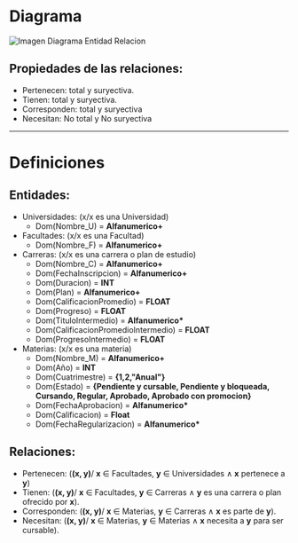 # Diagrama

![Imagen Diagrama Entidad Relacion](/Documentation/🇪🇸ES/Planificacion_Base_de_Datos/Imagenes/Note%207%20Jul%202024.png)

## Propiedades de las relaciones:
- Pertenecen: total y suryectiva.
- Tienen: total y suryectiva.
- Corresponden: total y suryectiva
- Necesitan: No total y No suryectiva
----------------------------------------------------------------------------------------------
# Definiciones
## Entidades:
- Universidades: (x/x es una Universidad)
    - Dom(Nombre_U) = **Alfanumerico+**
- Facultades: (x/x es una Facultad)
    - Dom(Nombre_F) = **Alfanumerico+**
- Carreras: (x/x es una carrera o plan de estudio)
    - Dom(Nombre_C) = **Alfanumerico+**
    - Dom(FechaInscripcion) = **Alfanumerico+**
    - Dom(Duracion) = **INT**
    - Dom(Plan) = **Alfanumerico+**
    - Dom(CalificacionPromedio) = **FLOAT**
    - Dom(Progreso) = **FLOAT**
    - Dom(TituloIntermedio) = **Alfanumerico\***
    - Dom(CalificacionPromedioIntermedio) = **FLOAT**
    - Dom(ProgresoIntermedio) = **FLOAT**
- Materias: (x/x es una materia)
    - Dom(Nombre_M) = **Alfanumerico+**
    - Dom(Año) = **INT**
    - Dom(Cuatrimestre) = **{1,2,"Anual"}**
    - Dom(Estado) = **{Pendiente y cursable, Pendiente y bloqueada, Cursando, Regular, Aprobado, Aprobado con promocion}**
    - Dom(FechaAprobacion) = **Alfanumerico\***
    - Dom(Calificacion) = **Float**
    - Dom(FechaRegularizacion) = **Alfanumerico\***
## Relaciones:
- Pertenecen: (**(x, y)**/ **x** ∈ Facultades, **y** ∈ Universidades ∧ **x** pertenece a **y**)
- Tienen: (**(x, y)**/ **x** ∈ Facultades, **y** ∈ Carreras ∧ **y** es una carrera o plan ofrecido por **x**).
- Corresponden: (**(x, y)**/ **x** ∈ Materias, **y** ∈ Carreras ∧ **x** es parte de **y**).
- Necesitan: (**(x, y)**/ **x** ∈ Materias, **y** ∈ Materias ∧ **x** necesita a **y** para ser cursable).


